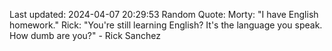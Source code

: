 Last updated: 2024-04-07 20:29:53
Random Quote: Morty: "I have English homework."
Rick: "You're still learning English? It's the language you speak. How dumb are you?" - Rick Sanchez